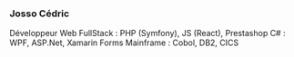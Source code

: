### Josso Cédric

Développeur Web FullStack : PHP (Symfony), JS (React), Prestashop
C# : WPF, ASP.Net, Xamarin Forms
Mainframe : Cobol, DB2, CICS
